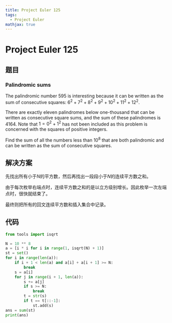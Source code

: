 ```yaml
---
title: Project Euler 125
tags:
  - Project Euler
mathjax: true
---
```

<escape><!-- more --></escape>
    

# Project Euler 125
## 题目
### Palindromic sums
The palindromic number $595$ is interesting because it can be written as the sum of consecutive squares: $6^2 + 7^2 + 8^2 + 9^2 + 10^2 + 11^2 + 12^2$.

There are exactly eleven palindromes below one-thousand that can be written as consecutive square sums, and the sum of these palindromes is $4164$. Note that $1 = 0^2 + 1^2$ has not been included as this problem is concerned with the squares of positive integers.

Find the sum of all the numbers less than $10^8$ that are both palindromic and can be written as the sum of consecutive squares.


## 解决方案

先找出所有小于$N$的平方数，然后再找出一段段小于$N$的连续平方数之和。

由于每次枚举右端点时，连续平方数之和的是以立方级别增长。因此枚举一次左端点时，很快就结束了。

最终则把所有的回文连续平方数和插入集合中记录。


## 代码
```py
from tools import isqrt

N = 10 ** 8
a = [i * i for i in range(1, isqrt(N) + 1)]
st = set()
for i in range(len(a)):
    if i + 1 < len(a) and a[i] + a[i + 1] >= N:
        break
    s = a[i]
    for j in range(i + 1, len(a)):
        s += a[j]
        if s >= N:
            break
        t = str(s)
        if t == t[::-1]:
            st.add(s)
ans = sum(st)
print(ans)
```

